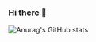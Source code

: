 ### Hi there 👋

![Anurag's GitHub stats](https://github-readme-stats.vercel.app/api?username=mozomig&show=reviews,discussions_started,discussions_answered,prs_merged,prs_merged_percentage&theme=merko)

<!--
**mozomig/mozomig** is a ✨ _special_ ✨ repository because its `README.md` (this file) appears on your GitHub profile.

Here are some ideas to get you started:

- 🔭 I’m currently working on ...
- 🌱 I’m currently learning ...
- 👯 I’m looking to collaborate on ...
- 🤔 I’m looking for help with ...
- 💬 Ask me about ...
- 📫 How to reach me: ...
- 😄 Pronouns: ...
- ⚡ Fun fact: ...
-->
